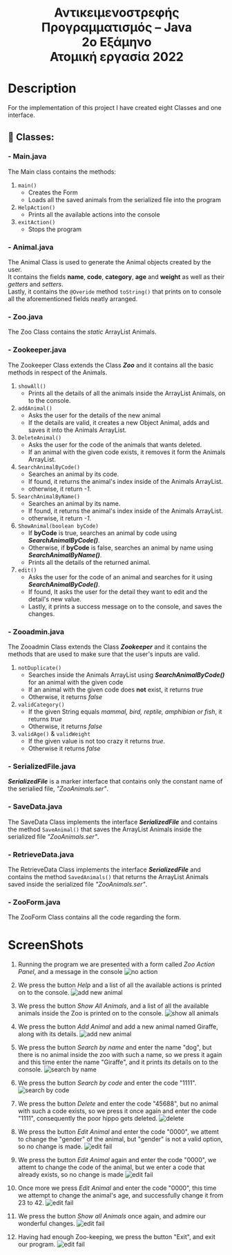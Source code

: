 <div align="center">
  <h1>
    Αντικειμενοστρεφής Προγραμματισμός – Java <br>
    2ο Εξάμηνο <br>
    Ατομική εργασία 2022
  </h1>
</div>

# Description

For the implementation of this project I have created eight Classes and one interface.

## :toolbox: Classes:
### - Main.java <br>
The Main class contains the methods:
1. `main()`
   - Creates the Form
   - Loads all the saved animals from the serialized file into the program
2. `HelpAction()`
   - Prints all the available actions into the console
3. `exitAction()`
   - Stops the program
### - Animal.java <br>
The Animal Class is used to generate the Animal objects created by the user. <br>
It contains the fields **name**, **code**, **category**, **age** and **weight** as well as their *getters* and *setters*. <br>
Lastly, it contains the `@Overide` method `toString()` that prints on to console all the aforementioned fields neatly arranged.
### - Zoo.java <br>
The Zoo Class contains the *static* ArrayList Animals.
### - Zookeeper.java <br>
The Zookeeper Class extends the Class ***Zoo*** and it contains all the basic methods in respect of the Animals.
1. `showAll()`
   - Prints all the details of all the animals inside the ArrayList Animals, on to the console.
2. `addAnimal()`
   - Asks the user for the details of the new animal
   - If the details are valid, it creates a new Object Animal, adds and saves it into the Animals ArrayList.
3. `DeleteAnimal()`
   - Asks the user for the code of the animals that wants deleted.
   - If an animal with the given code exists, it removes it form the Animals ArrayList.
4. `SearchAnimalByCode()`
   - Searches an animal by its code.
   - If found, it returns the animal's index inside of the Animals ArrayList.
   - otherwise, it return *-1*.
5. `SearchAnimalByName()`
   - Searches an animal by its name.
   - If found, it returns the animal's index inside of the Animals ArrayList.
   - otherwise, it return *-1*.
6. `ShowAnimal(boolean byCode)`
   - If **byCode** is true, searches an animal by code using ***SearchAnimalByCode()***.
   - Otherwise, if **byCode** is false, searches an animal by name using ***SearchAnimalByName()***.
   - Prints all the details of the returned animal.
6. `edit()`
   - Asks the user for the code of an animal and searches for it using ***SearchAnimalByCode()***.
   - If found, It asks the user for the detail they want to edit and the detail's new value.
   - Lastly, it prints a success message on to the console, and saves the changes.
### - Zooadmin.java
The Zooadmin Class extends the Class ***Zookeeper*** and it contains the methods that are used to make sure that the user's inputs are valid.
1. `notDuplicate()`
   - Searches inside the Animals ArrayList using ***SearchAnimalByCode()*** for an animal with the given code
   - If an animal with the given code does **not** exist, it returns *true*
   - Otherwise, it returns *false*
2. `validCategory()`
   - If the given String equals *mammal, bird, reptile, amphibian or fish*, it returns *true*
   - Otherwise, it returns *false*
3. `validAge()` & `validWeight`
   - If the given value is not too crazy it returns *true*.
   - Otherwise it returns *false*
 ### - SerializedFile.java
 ***SerializedFile*** is a marker interface that contains only the constant name of the serialied file, *"ZooAnimals.ser"*.
 ### - SaveData.java
The SaveData Class implements the interface ***SerializedFile*** and contains the method `SaveAnimal()` that saves the ArrayList Animals inside the serialized file *"ZooAnimals.ser"*.
### - RetrieveData.java
The RetrieveData Class implements the interface ***SerializedFile*** and contains the method `SavedAnimals()` that returns the ArrayList Animals saved inside the serialized file *"ZooAnimals.ser"*.
### - ZooForm.java
The ZooForm Class contains all the code regarding the form.
# ScreenShots

1. Running the program we are presented with a form called *Zoo Action Panel*, and a message in the console
![no action](https://github.com/LuckyLuke77/UniJavaProject1/blob/main/Screenshots/ZooNoAction.png)<br>

2. We press the button *Help* and a list of all the available actions is printed on to the console.
![add new animal](https://github.com/LuckyLuke77/UniJavaProject1/blob/main/Screenshots/ZooHelpAction.png)<br>

3. We press the button *Show All Animals*, and a list of all the available animals inside the Zoo is printed on to the console.
![show all animals](https://github.com/LuckyLuke77/UniJavaProject1/blob/main/Screenshots/ZooShowAll1.png)<br>

4. We press the button *Add Animal* and add a new animal named Giraffe, along with its details.
![add new animal](https://github.com/LuckyLuke77/UniJavaProject1/blob/main/Screenshots/ZooAddGiraffe.png)<br>

5. We press the button *Search by name* and enter the name "dog", but there is no animal inside the zoo with such a name, so we press it again and this time enter the name "Giraffe", and it prints its details on to the console.
![search by name](https://github.com/LuckyLuke77/UniJavaProject1/blob/main/Screenshots/ZooSearchName.png)<br>

6. We press the button *Search by code* and enter the code "1111".
![search by code](https://github.com/LuckyLuke77/UniJavaProject1/blob/main/Screenshots/ZooSearchCode.png)<br>

7. We press the button *Delete* and enter the code "45688", but no animal with such a code exists, so we press it once again and enter the code "1111", consequently the poor hippo gets deleted.
![delete](https://github.com/LuckyLuke77/UniJavaProject1/blob/main/Screenshots/ZooDelete.png)<br>

8. We press the button *Edit Animal* and enter the code "0000", we attemt to change the "gender" of the animal, but "gender" is not a valid option, so no change is made. 
![edit fail](https://github.com/LuckyLuke77/UniJavaProject1/blob/main/Screenshots/ZooEditFail1.png)<br>

9. We press the button *Edit Animal* again and enter the code "0000", we attemt to change the code of the animal, but we enter a code that already exists, so no change is made
![edit fail](https://github.com/LuckyLuke77/UniJavaProject1/blob/main/Screenshots/ZooEditFail2.png)<br>

10. Once more we press *Edit Animal* and enter the code "0000", this time we attempt to change the animal's age, and successfully change it from 23 to 42.
![edit fail](https://github.com/LuckyLuke77/UniJavaProject1/blob/main/Screenshots/ZooEditSuccess.png)<br>

11. We press the button *Show all Animals* once again, and admire our wonderful changes.
![edit fail](https://github.com/LuckyLuke77/UniJavaProject1/blob/main/Screenshots/ZooShowAll2.png)<br>

12. Having had enough Zoo-keeping, we press the button "Exit", and exit our program.
![edit fail](https://github.com/LuckyLuke77/UniJavaProject1/blob/main/Screenshots/ZooExitAction.png)<br>

